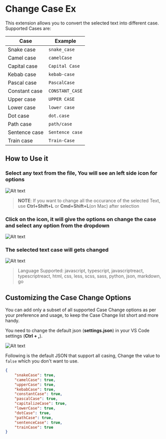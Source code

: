 # Change Case Ex

This extension allows you to convert the selected text into different case. Supported Cases are:

| Case | Example |
|------|---------|
| Snake case | `snake_case` |
| Camel case | `camelCase` |
| Capital case | `Capital Case` |
| Kebab case | `kebab-case` |
| Pascal case | `PascalCase` |
| Constant case | `CONSTANT_CASE` |
| Upper case | `UPPER CASE` |
| Lower case | `lower case` |
| Dot case | `dot.case` |
| Path case | `path/case` |
| Sentence case | `Sentence case` |
| Train case | `Train-Case` |

## How to Use it

### Select any text from the file, You will see an left side icon for options

![Alt text](https://i.ibb.co/rZQYspH/img1.png)

> **NOTE**: If you want to change all the occurance of the selected Text, use **Ctrl+Shift+L** or **Cmd+Shift+L**(on Mac) after selection

### Click on the icon, it will give the options on change the case and select any option from the dropdown

![Alt text](https://i.ibb.co/VvYHQ45/img2.png)

### The selected text case will gets changed

![Alt text](https://i.ibb.co/yV0JS8K/img3.png)

> Language Supported: javascript, typescript, javascriptreact, typescriptreact, html, css, less, scss, sass, python, json, markdown, go

## Customizing the Case Change Options

You can add only a subset of all supported Case Change options as per your preference and usage, to keep the Case Change list short and more handy.

You need to change the default json (**settings.json**) in your VS Code settings (**Ctrl + ,**).

![Alt text](https://i.ibb.co/rdvNTfy/setting-Img.png)

Following is the default JSON that support all casing, Change the value to `false` which you don't want to use.

```json
{
    "snakeCase": true,
    "camelCase": true,
    "upperCase": true,
    "kebabCase": true,
    "constantCase": true,
    "pascalCase": true,
    "capitalizeCase": true,
    "lowerCase": true,
    "dotCase": true,
    "pathCase": true,
    "sentenceCase": true,
    "trainCase": true
}
